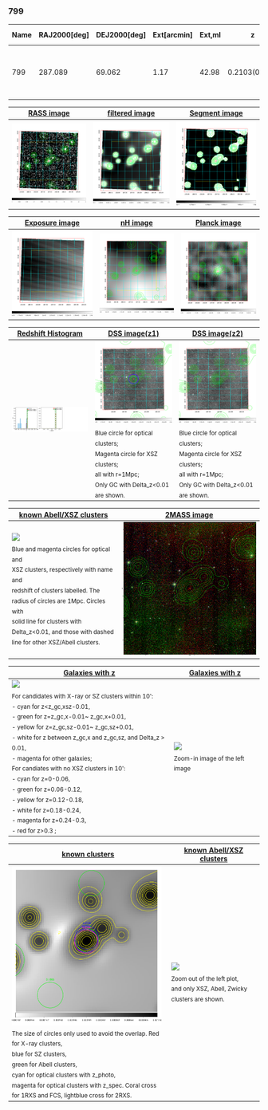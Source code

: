 <div STYLE="page-break-after: always;"></div>

### 799

|Name|RAJ2000[deg]|DEJ2000[deg] |Ext[arcmin]| Ext,ml | z | z_src| C|GC(XSZ,Delta_z<0.01)| GC(OPT,Delta_z<0.01)|GC| R_sig[arcmin] | R500[arcmin] | R500[Mpc]| CRsig[c/s] | CR500[c/s] |L500[1E44 erg/s]|F500[1E-12 erg/s/cm^2]| M500[1E14 Msun]|Tx[keV]|Cnt_sig|Beta|Rc[arcmin]|Comment|Alias|
|---|---|---|---|---|---|------|---|--------|---------|----------|---|---|---|---|---|---|---|---|---|---|---|---|---|---|
|799| 287.089| 69.062| 1.17| 42.98| 0.2103(0.000)| z_xsz| B| MCXC, PSZ2, Tar, XCS| A, W| A, MCXC, PSZ2, Tar, W, XCS| 24.206| 5.261| 1.083| 0.138(0.027)| 0.123(0.024)| 2.916(0.340)| 2.268(0.264)| 4.46(0.25)| 5.76(0.20)| 360.6| 0.580(-0.032+0.041)| 1.615(-0.333+0.381)| -| k056|

|[RASS image](../image/799/799_img.pdf)|[filtered image](../image/799/799_fil.pdf)|[Segment image](../image/799/799_seg.pdf)|
|-------------------|--------------------|-------------------|
| <img src="../image/799/799_img.png" width="300">  | <img src="../image/799/799_fil.png" width="300">   | <img src="../image/799/799_seg.png" width="300">  |

|[Exposure image](../image/799/799_mex.pdf)| [nH image](../image/799/799_nh.pdf)| [Planck image](../image/799/799_p.pdf)|
|-------------------|--------------------|-------------------|
|<img src="../image/799/799_mex.png" width="300">   | <img src="../image/799/799_nh.png" width="300">    | <img src="../image/799/799_p.png" width="300"> |

|[Redshift Histogram](../image/799/799_zg.pdf) | [DSS image(z1)](../image/799/799_dss_z1.pdf)      |  [DSS image(z2)](../image/799/799_dss_z2.pdf)    |
|-------------------|--------------------|-------------------|
|<img src="../image/799/799_zg.png" width="300"> |<img src="../image/799/799_dss_z1.png" width="300"> <sub><br>Blue circle for optical clusters; <br>Magenta circle for XSZ clusters; <br>all with r=1Mpc; <br>Only GC with Delta_z<0.01 are shown. </sub>| <img src="../image/799/799_dss_z2.png" width="300"><sub><br>Blue circle for optical clusters; <br>Magenta circle for XSZ clusters; <br>all with r=1Mpc; <br>Only GC with Delta_z<0.01 are shown. </sub> |

|[known Abell/XSZ clusters](../image/799/799_m.pdf) | [2MASS image](../image/799/799_2mass.pdf)      |
|-------------------|-------------------|
|<img src=../image/799/799_m.png width="300"> <br><sub>Blue and magenta circles for optical and <br>XSZ clusters, respectively with name and <br>redshift of clusters labelled. The <br>radius of circles are 1Mpc. Circles with <br>solid line for clusters with <br>Delta_z<0.01, and those with dashed <br>line for other XSZ/Abell clusters.        </sub>|<img src="../image/799/799_2mass.png" width="300">  |

|[Galaxies with z](../image/799/799_opt_ned.pdf) |[Galaxies with z](../image/799/799_opt_ned_zoom.pdf) |
|-------------------|-------------------|
| <img src=../image/799/799_opt_ned.png width="300"> <br><sub> For candidates with X-ray or SZ clusters within 10': <br> - cyan for z<z_gc,xsz-0.01, <br> - green for z=z_gc,x-0.01~ z_gc,x+0.01, <br> - yellow for z=z_gc,sz-0.01~ z_gc,sz+0.01, <br> - white for z between z_gc,x and z_gc,sz, and Delta_z > 0.01, <br> - magenta for other galaxies; <br>For candiates with no XSZ clusters in 10': <br> - cyan for z=0-0.06, <br> - green for z=0.06-0.12, <br> - yellow for z=0.12-0.18, <br> - white for z=0.18-0.24, <br> - magenta for z=0.24-0.3, <br> - red for z>0.3 ;  </sub>|<img src=../image/799/799_opt_ned_zoom.png width="300">  <br><sub> Zoom-in image of the left image</sub>|

|[known clusters](../image/799/799_gc.pdf) |[known Abell/XSZ clusters](../image/799/799_gc_large.pdf) |
|-------------------|-------------------|
| <img src=../image/799/799_gc.png width="300"> <br><sub> The size of circles only used to avoid the overlap. Red for X-ray clusters, <br> blue for SZ clusters, <br> green for Abell clusters, <br> cyan for optical clusters with z_photo, <br> magenta for optical clusters with z_spec. Coral cross for 1RXS and FCS, lightblue cross for 2RXS. </sub>|<img src=../image/799/799_gc_large.png width="300"> <br><sub> Zoom out of the left plot, <br> and only XSZ, Abell, Zwicky clusters are shown. </sub> |



